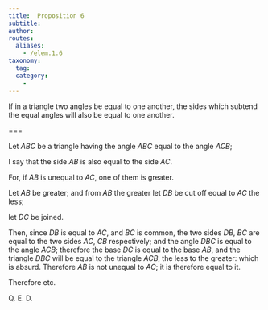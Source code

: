```yaml
---
title:  Proposition 6
subtitle:
author:
routes:
  aliases:
    - /elem.1.6
taxonomy:
  tag:
  category:
    -
---
```


If in a triangle two angles be equal to one another, the sides which subtend the equal angles will also be equal to one another.


===

<p>Let <em>ABC</em> be a triangle having the angle <em>ABC</em> equal to the angle <em>ACB</em>;</p>

<p>I say that the side <em>AB</em> is also equal to the side <em>AC</em>.</p>

<p>For, if <em>AB</em> is unequal to <em>AC</em>, one of them is greater.</p>

<p>Let <em>AB</em> be greater; and from <em>AB</em> the greater let <em>DB</em> be cut off equal to <em>AC</em> the less;</p>

<p>let <em>DC</em> be joined. </p>

<p>Then, since <em>DB</em> is equal to <em>AC</em>, and <em>BC</em> is common, <span class="center">the two sides <em>DB</em>, <em>BC</em> are equal to the two sides <em>AC</em>, <em>CB</em> respectively;</span>
<pb n="256"/>and the angle <em>DBC</em> is equal to the angle <em>ACB</em>; <span class="center">therefore the base <em>DC</em> is equal to the base <em>AB</em>, and the triangle <em>DBC</em> will be equal to the triangle <em>ACB</em>, the less to the greater: which is absurd. Therefore <em>AB</em> is not unequal to <em>AC</em>; it is therefore equal to it.</span></p>

<p>Therefore etc.</p>

<p>Q. E. D.</p>


